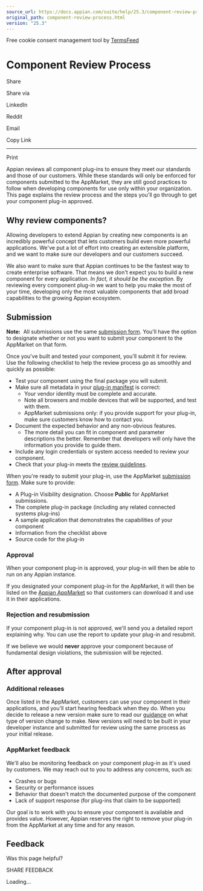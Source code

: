 ```yaml
---
source_url: https://docs.appian.com/suite/help/25.3/component-review-process.html
original_path: component-review-process.html
version: "25.3"
---
```


Free cookie consent management tool by [TermsFeed](https://www.termsfeed.com/)

# Component Review Process

Share

Share via

LinkedIn

Reddit

Email

Copy Link

* * *

Print

Appian reviews all component plug-ins to ensure they meet our standards and those of our customers. While these standards will only be enforced for components submitted to the AppMarket, they are still good practices to follow when developing components for use only within your organization. This page explains the review process and the steps you'll go through to get your component plug-in approved.

## Why review components?

Allowing developers to extend Appian by creating new components is an incredibly powerful concept that lets customers build even more powerful applications. We've put a lot of effort into creating an extensible platform, and we want to make sure our developers and our customers succeed.

We also want to make sure that Appian continues to be the fastest way to create enterprise software. That means we don't expect you to build a new component for every application. _In fact, it should be the exception._ By reviewing every component plug-in we want to help you make the most of your time, developing only the most valuable components that add broad capabilities to the growing Appian ecosystem.

## Submission

**Note:**  All submissions use the same [submission form](https://forum.appian.com/suite/sites/appmarket-submissions/). You'll have the option to designate whether or not you want to submit your component to the AppMarket on that form.

Once you've built and tested your component, you'll submit it for review. Use the following checklist to help the review process go as smoothly and quickly as possible:

-   Test your component using the final package you will submit.
-   Make sure all metadata in your [plug-in manifest](reference-manifest.html#plug-in-manifest) is correct:
    -   Your vendor identity must be complete and accurate.
    -   Note all browsers and mobile devices that will be supported, and test with them.
    -   AppMarket submissions only: if you provide support for your plug-in, make sure customers know how to contact you.
-   Document the expected behavior and any non-obvious features.
    -   The more detail you can fit in component and parameter descriptions the better. Remember that developers will only have the information you provide to guide them.
-   Include any login credentials or system access needed to review your component.
-   Check that your plug-in meets the [review guidelines](component-review-guidelines.html).

When you're ready to submit your plug-in, use the AppMarket [submission form](https://forum.appian.com/suite/sites/appmarket-submissions/). Make sure to provide:

-   A Plug-in Visibility designation. Choose **Public** for AppMarket submissions.
-   The complete plug-in package (including any related connected systems plug-ins)
-   A sample application that demonstrates the capabilities of your component
-   Information from the checklist above
-   Source code for the plug-in

### Approval

When your component plug-in is approved, your plug-in will then be able to run on any Appian instance.

If you designated your component plug-in for the AppMarket, it will then be listed on the [Appian AppMarket](https://community.appian.com/b/appmarket) so that customers can download it and use it in their applications.

### Rejection and resubmission

If your component plug-in is not approved, we'll send you a detailed report explaining why. You can use the report to update your plug-in and resubmit.

If we believe we would **never** approve your component because of fundamental design violations, the submission will be rejected.

## After approval

### Additional releases

Once listed in the AppMarket, customers can use your component in their applications, and you'll start hearing feedback when they do. When you decide to release a new version make sure to read our [guidance](component-versioning.html) on what type of version change to make. New versions will need to be built in your developer instance and submitted for review using the same process as your initial release.

### AppMarket feedback

We'll also be monitoring feedback on your component plug-in as it's used by customers. We may reach out to you to address any concerns, such as:

-   Crashes or bugs
-   Security or performance issues
-   Behavior that doesn't match the documented purpose of the component
-   Lack of support response (for plug-ins that claim to be supported)

Our goal is to work with you to ensure your component is available and provides value. However, Appian reserves the right to remove your plug-in from the AppMarket at any time and for any reason.

## Feedback

Was this page helpful?

SHARE FEEDBACK

Loading...